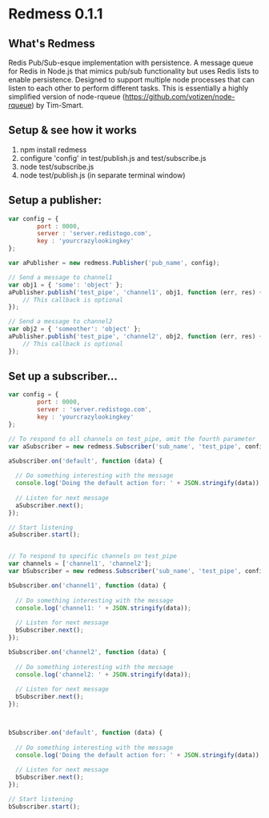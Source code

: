 Redmess 0.1.1
============

## What's Redmess

Redis Pub/Sub-esque implementation with persistence. A message queue for Redis in Node.js that mimics pub/sub functionality but uses Redis lists to enable persistence. Designed to support multiple node processes that can listen to each other to perform different tasks. This is essentially a highly simplified version of node-rqueue (https://github.com/votizen/node-rqueue) by Tim-Smart.


## Setup & see how it works

1. npm install redmess
2. configure 'config' in test/publish.js and test/subscribe.js
3. node test/subscribe.js
4. node test/publish.js (in separate terminal window)


## Setup a publisher:

```javascript
var	config = {
		port : 0000,
		server : 'server.redistogo.com',
		key : 'yourcrazylookingkey'
};

var aPublisher = new redmess.Publisher('pub_name', config);

// Send a message to channel1
var obj1 = { 'some': 'object' };
aPublisher.publish('test_pipe', 'channel1', obj1, function (err, res) {
	// This callback is optional	
});

// Send a message to channel2
var obj2 = { 'someother': 'object' };
aPublisher.publish('test_pipe', 'channel2', obj2, function (err, res) {
	// This callback is optional	
});

```

## Set up a subscriber...

```javascript
var	config = {
		port : 0000,
		server : 'server.redistogo.com',
		key : 'yourcrazylookingkey'
};

// To respond to all channels on test_pipe, omit the fourth parameter 'channels'
var aSubscriber = new redmess.Subscriber('sub_name', 'test_pipe', config);

aSubscriber.on('default', function (data) {
  
  // Do something interesting with the message
  console.log('Doing the default action for: ' + JSON.stringify(data));
  
  // Listen for next message
  aSubscriber.next();
});

// Start listening
aSubscriber.start();


// To respond to specific channels on test_pipe
var channels = ['channel1', 'channel2'];
var bSubscriber = new redmess.Subscriber('sub_name', 'test_pipe', config, channels);

bSubscriber.on('channel1', function (data) {
  
  // Do something interesting with the message
  console.log('channel1: ' + JSON.stringify(data));
  
  // Listen for next message
  bSubscriber.next();
});

bSubscriber.on('channel2', function (data) {
  
  // Do something interesting with the message
  console.log('channel2: ' + JSON.stringify(data));
  
  // Listen for next message
  bSubscriber.next();
});



bSubscriber.on('default', function (data) {
  
  // Do something interesting with the message
  console.log('Doing the default action for: ' + JSON.stringify(data));
  
  // Listen for next message
  bSubscriber.next();
});

// Start listening
bSubscriber.start();
```

